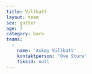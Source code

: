 ```yaml
---
title: Villkatt
layout: team
sex: gutter
age: 7
category: barn
teams:
  -
    name: 'Askøy Villkatt'
    kontaktperson: 'Ove Sture'
    fiksid: null
---
```


